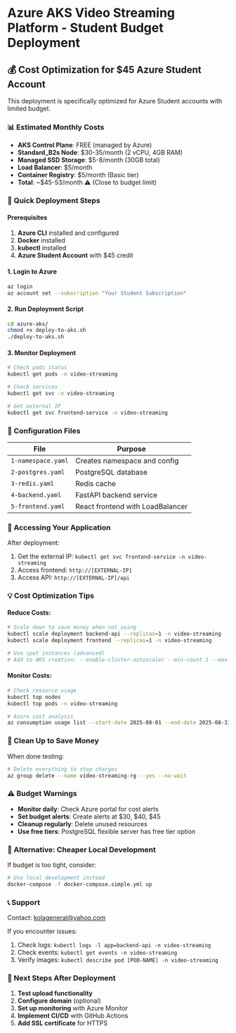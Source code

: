 # Azure AKS Video Streaming Platform - Student Budget Deployment

## 💰 Cost Optimization for $45 Azure Student Account

This deployment is specifically optimized for Azure Student accounts with limited budget.

### 📊 Estimated Monthly Costs
- **AKS Control Plane**: FREE (managed by Azure)
- **Standard_B2s Node**: $30-35/month (2 vCPU, 4GB RAM)
- **Managed SSD Storage**: $5-8/month (30GB total)
- **Load Balancer**: $5/month
- **Container Registry**: $5/month (Basic tier)
- **Total**: ~$45-53/month ⚠️ (Close to budget limit)

### 🚀 Quick Deployment Steps

#### Prerequisites
1. **Azure CLI** installed and configured
2. **Docker** installed
3. **kubectl** installed
4. **Azure Student Account** with $45 credit

#### 1. Login to Azure
```bash
az login
az account set --subscription "Your Student Subscription"
```

#### 2. Run Deployment Script
```bash
cd azure-aks/
chmod +x deploy-to-aks.sh
./deploy-to-aks.sh
```

#### 3. Monitor Deployment
```bash
# Check pods status
kubectl get pods -n video-streaming

# Check services
kubectl get svc -n video-streaming

# Get external IP
kubectl get svc frontend-service -n video-streaming
```

### 🔧 Configuration Files

| File | Purpose |
|------|---------|
| `1-namespace.yaml` | Creates namespace and config |
| `2-postgres.yaml` | PostgreSQL database |
| `3-redis.yaml` | Redis cache |
| `4-backend.yaml` | FastAPI backend service |
| `5-frontend.yaml` | React frontend with LoadBalancer |

### 📱 Accessing Your Application

After deployment:
1. Get the external IP: `kubectl get svc frontend-service -n video-streaming`
2. Access frontend: `http://[EXTERNAL-IP]`
3. Access API: `http://[EXTERNAL-IP]/api`

### 💡 Cost Optimization Tips

#### Reduce Costs:
```bash
# Scale down to save money when not using
kubectl scale deployment backend-api --replicas=1 -n video-streaming
kubectl scale deployment frontend --replicas=1 -n video-streaming

# Use spot instances (advanced)
# Add to AKS creation: --enable-cluster-autoscaler --min-count 1 --max-count 2
```

#### Monitor Costs:
```bash
# Check resource usage
kubectl top nodes
kubectl top pods -n video-streaming

# Azure cost analysis
az consumption usage list --start-date 2025-08-01 --end-date 2025-08-31
```

### 🧹 Clean Up to Save Money

When done testing:
```bash
# Delete everything to stop charges
az group delete --name video-streaming-rg --yes --no-wait
```

### ⚠️ Budget Warnings

- **Monitor daily**: Check Azure portal for cost alerts
- **Set budget alerts**: Create alerts at $30, $40, $45
- **Cleanup regularly**: Delete unused resources
- **Use free tiers**: PostgreSQL flexible server has free tier option

### 🔄 Alternative: Cheaper Local Development

If budget is too tight, consider:
```bash
# Use local development instead
docker-compose -f docker-compose.simple.yml up
```

### 📞 Support

Contact: kolageneral@yahoo.com

If you encounter issues:
1. Check logs: `kubectl logs -l app=backend-api -n video-streaming`
2. Check events: `kubectl get events -n video-streaming`
3. Verify images: `kubectl describe pod [POD-NAME] -n video-streaming`

### 🎯 Next Steps After Deployment

1. **Test upload functionality**
2. **Configure domain** (optional)
3. **Set up monitoring** with Azure Monitor
4. **Implement CI/CD** with GitHub Actions
5. **Add SSL certificate** for HTTPS
